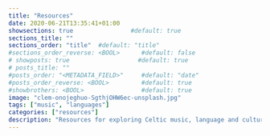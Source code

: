 ```yaml
---
title: "Resources"
date: 2020-06-21T13:35:41+01:00
showsections: true                #default: true
sections_title: ""
sections_order: "title"  #default: "title"
#sections_order_reverse: <BOOL>      #default: false
# showposts: true                   #default: true
# posts_title: ""
#posts_order: "<METADATA_FIELD>"     #default: "date"
#posts_order_reverse: <BOOL>         #default: true
#showbrothers: <BOOL>                #default: true
image: "clem-onojeghuo-SgthjOHW6ec-unsplash.jpg"
tags: ["music", "languages"]
categories: ["resources"]
description: "Resources for exploring Celtic music, language and culture"
---
```


